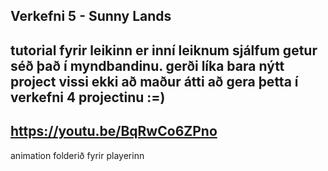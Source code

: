 Verkefni 5 - Sunny Lands
------------------------ 
tutorial fyrir leikinn er inní leiknum sjálfum getur séð það í myndbandinu. gerði líka bara nýtt project vissi ekki að maður átti að gera þetta í verkefni 4 projectinu :=)
------------------------
https://youtu.be/BqRwCo6ZPno
------------------------
animation folderið fyrir playerinn
